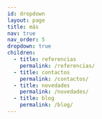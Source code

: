 ```yaml
---
id: dropdown
layout: page
title: más
nav: true
nav_order: 5
dropdown: true
children:
  - title: referencias
    permalink: /referencias/
  - title: contactos
    permalink: /contactos/
  - title: novedades
    permalink: /novedades/
  - title: blog
    permalink: /blog/
---
```

